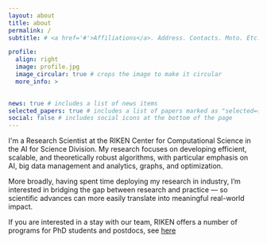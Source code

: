 ```yaml
---
layout: about
title: about
permalink: /
subtitle: # <a href='#'>Affiliations</a>. Address. Contacts. Moto. Etc.

profile:
  align: right
  image: profile.jpg
  image_circular: true # crops the image to make it circular
  more_info: >
    

news: true # includes a list of news items
selected_papers: true # includes a list of papers marked as "selected={true}"
social: false # includes social icons at the bottom of the page
---
```


I'm a Research Scientist at the RIKEN Center for Computational Science in the AI for Science Division. My research focuses on developing efficient, scalable, and theoretically robust algorithms, with particular emphasis on AI, big data management and analytics, graphs, and optimization. 

More broadly, having spent time deploying my research in industry, I’m interested in bridging the gap between research and practice — so scientific advances can more easily translate into meaningful real-world impact.

If you are interested in a stay with our team, RIKEN offers a number of programs for PhD students and postdocs, see [here](hiring)
